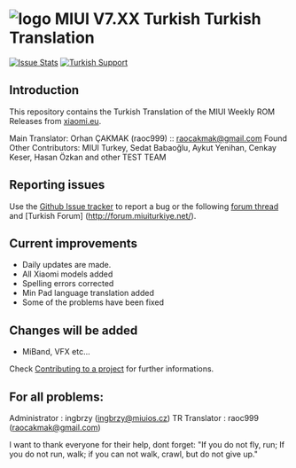 
# ![logo](http://en.miui.com/static/index7/images/miui7/overview_0.png) MIUI V7.XX Turkish Turkish Translation

[![Issue Stats](https://github.com/ingbrzy/MA-XML-7.0-TURKISH/issues)](https://github.com/ingbrzy/MA-XML-7.0-TURKISH/issues) [![Turkish Support]((http://www.miuiturkiye.net))]((http://www.miuiturkiye.net))

## Introduction

This repository contains the Turkish Translation of the MIUI Weekly ROM Releases from [xiaomi.eu](http://xiaomi.eu/community/forums/103/).

Main Translator:
Orhan ÇAKMAK (raoc999) :: raocakmak@gmail.com
Found Other Contributors:
MIUI Turkey, Sedat Babaoğlu, Aykut Yenihan, Cenkay Keser, Hasan Özkan and other TEST TEAM


## Reporting issues

Use the [Github Issue tracker](https://github.com/ingbrzy/MA-XML-7.0-TURKISH/issues) to report a bug or the following [forum thread](http://xiaomi.eu/community/) and [Turkish Forum] (http://forum.miuiturkiye.net/).


## Current improvements

* Daily updates are made.
* All Xiaomi models added
* Spelling errors corrected
* Min Pad language translation added
* Some of the problems have been fixed

## Changes will be added

* MiBand, VFX etc...

Check [Contributing to a project](https://guides.github.com/activities/forking) for further informations.

## For all problems:
Administrator : ingbrzy (ingbrzy@miuios.cz)
TR Translator : raoc999 (raocakmak@gmail.com)

I want to thank everyone for their help, dont forget: "If you do not fly, run; If you do not run, walk; if you can not walk, crawl, but do not give up."

